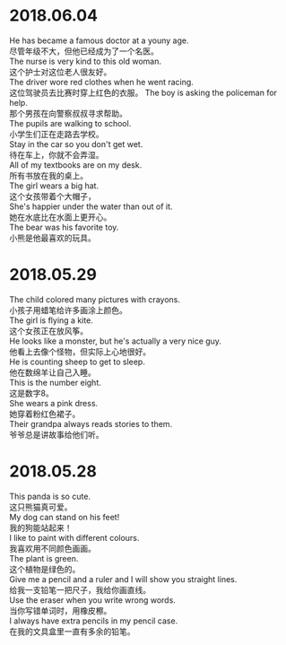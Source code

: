 # 2018.06.04  
He has became a famous doctor at a youny age.  
尽管年级不大，但他已经成为了一个名医。  
The nurse is very kind to this old woman.  
这个护士对这位老人很友好。  
The driver wore red clothes when he went racing.  
这位驾驶员去比赛时穿上红色的衣服。 
The boy is asking the policeman for help.  
那个男孩在向警察叔叔寻求帮助。  
The pupils are walking to school.  
小学生们正在走路去学校。  
Stay in the car so you don't get wet.  
待在车上，你就不会弄湿。  
All of my textbooks are on my desk.  
所有书放在我的桌上。  
The girl wears a big hat.  
这个女孩带着个大帽子，   
She's  happier  under the water than out of it.  
她在水底比在水面上更开心。  
The bear was his favorite toy.  
小熊是他最喜欢的玩具。  



# 2018.05.29  
The child colored many pictures with crayons.  
小孩子用蜡笔给许多画涂上颜色。  
The girl is flying a kite.  
这个女孩正在放风筝。  
He looks like a monster, but he's actually a very nice guy.  
他看上去像个怪物，但实际上心地很好。  
He is counting sheep to get to sleep.  
他在数绵羊让自己入睡。  
This is the number eight.  
这是数字8。  
She wears a pink dress.  
她穿着粉红色裙子。  
Their grandpa always reads stories to them.  
爷爷总是讲故事给他们听。  

# 2018.05.28  
This panda is so cute.   
这只熊猫真可爱。   
My dog can stand on his feet!  
我的狗能站起来！  
I like to paint with different colours.  
我喜欢用不同颜色画画。  
The plant is green.  
这个植物是绿色的。  
Give me a pencil and a ruler and I will show you straight lines.  
给我一支铅笔一把尺子，我给你画直线。  
Use the eraser when you write wrong words.  
当你写错单词时，用橡皮檫。  
I always have extra pencils in my pencil case.  
在我的文具盒里一直有多余的铅笔。  




